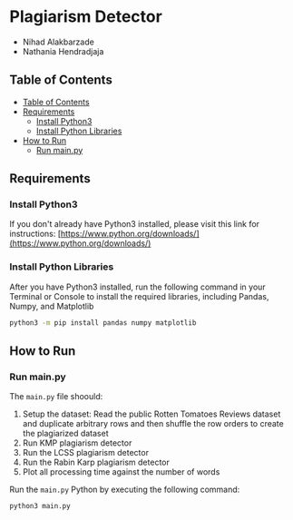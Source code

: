 # Plagiarism Detector

- Nihad Alakbarzade
- Nathania Hendradjaja

## Table of Contents
- [Table of Contents](#table-of-contents)
- [Requirements](#requirements)
    - [Install Python3](#install-python3)
    - [Install Python Libraries](#install-python-libraries)
- [How to Run](#how-to-run)
    - [Run main.py](#run-mainpy)

## Requirements

### Install Python3
If you don't already have Python3 installed, please visit this link for instructions: [https://www.python.org/downloads/](https://www.python.org/downloads/)

### Install Python Libraries
After you have Python3 installed, run the following command in your Terminal or Console to install the required libraries, including Pandas, Numpy, and Matplotlib

```bash
python3 -m pip install pandas numpy matplotlib
```

## How to Run

### Run main.py
The `main.py` file shoould:

1. Setup the dataset: Read the public Rotten Tomatoes Reviews dataset and duplicate arbitrary rows and then shuffle the row orders to create the plagiarized dataset
2. Run KMP plagiarism detector
3. Run the LCSS plagiarism detector
4. Run the Rabin Karp plagiarism detector
5. Plot all processing time against the number of words

Run the `main.py` Python by executing the following command:

```python
python3 main.py
```
